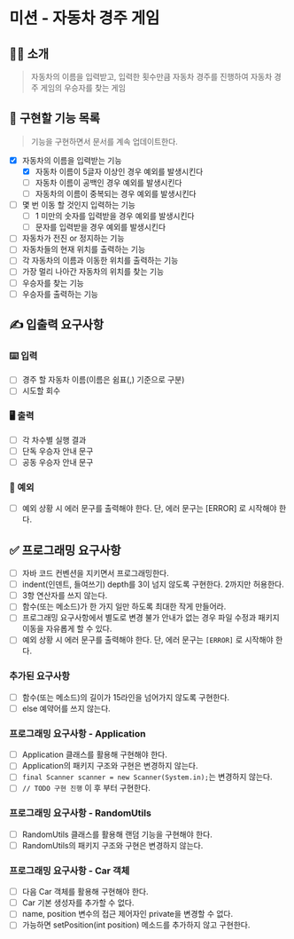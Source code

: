 # 미션 - 자동차 경주 게임

## 💁‍♂️ 소개 
> 자동차의 이름을 입력받고, 입력한 횟수만큼 자동차 경주를 진행하여 자동차 경주 게임의 우승자를 찾는 게임 

## 🎯 구현할 기능 목록 

> 기능을 구현하면서 문서를 계속 업데이트한다.  

- [x] 자동차의 이름을 입력받는 기능 
    - [x] 자동차 이름이 5글자 이상인 경우 예외를 발생시킨다 
    - [ ] 자동차 이름이 공백인 경우 예외를 발생시킨다 
    - [ ] 자동차의 이름이 중복되는 경우 예외를 발생시킨다 
- [ ] 몇 번 이동 할 것인지 입력하는 기능 
    - [ ] 1 미만의 숫자를 입력받을 경우 예외를 발생시킨다  
    - [ ] 문자를 입력받을 경우 예외를 발생시킨다 
- [ ] 자동차가 전진 or 정지하는 기능
- [ ] 자동차들의 현재 위치를 출력하는 기능 
- [ ] 각 자동차의 이름과 이동한 위치를 출력하는 기능   
- [ ] 가장 멀리 나아간 자동차의 위치를 찾는 기능 
- [ ] 우승자를 찾는 기능 
- [ ] 우승자를 출력하는 기능 

## ✍️ 입출력 요구사항
### ⌨️ 입력
- [ ] 경주 할 자동차 이름(이름은 쉼표(,) 기준으로 구분)
- [ ] 시도할 회수

### 🖥 출력
- [ ] 각 차수별 실행 결과
- [ ] 단독 우승자 안내 문구
- [ ] 공동 우승자 안내 문구

### 🚨 예외   
- [ ] 예외 상황 시 에러 문구를 출력해야 한다. 단, 에러 문구는 [ERROR] 로 시작해야 한다.

## ✅ 프로그래밍 요구사항
- [ ] 자바 코드 컨벤션을 지키면서 프로그래밍한다.
- [ ] indent(인덴트, 들여쓰기) depth를 3이 넘지 않도록 구현한다. 2까지만 허용한다.
- [ ] 3항 연산자를 쓰지 않는다.
- [ ] 함수(또는 메소드)가 한 가지 일만 하도록 최대한 작게 만들어라.
- [ ] 프로그래밍 요구사항에서 별도로 변경 불가 안내가 없는 경우 파일 수정과 패키지 이동을 자유롭게 할 수 있다.
- [ ] 예외 상황 시 에러 문구를 출력해야 한다. 단, 에러 문구는 `[ERROR]` 로 시작해야 한다.

### 추가된 요구사항
- [ ] 함수(또는 메소드)의 길이가 15라인을 넘어가지 않도록 구현한다.
- [ ] else 예약어를 쓰지 않는다.

### 프로그래밍 요구사항 - Application
- [ ] Application 클래스를 활용해 구현해야 한다.
- [ ] Application의 패키지 구조와 구현은 변경하지 않는다.
- [ ] `final Scanner scanner = new Scanner(System.in);`는 변경하지 않는다.
- [ ] `// TODO 구현 진행` 이 후 부터 구현한다.

### 프로그래밍 요구사항 - RandomUtils
- [ ] RandomUtils 클래스를 활용해 랜덤 기능을 구현해야 한다.
- [ ] RandomUtils의 패키지 구조와 구현은 변경하지 않는다.

### 프로그래밍 요구사항 - Car 객체
- [ ] 다음 Car 객체를 활용해 구현해야 한다.
- [ ] Car 기본 생성자를 추가할 수 없다.
- [ ] name, position 변수의 접근 제어자인 private을 변경할 수 없다.
- [ ] 가능하면 setPosition(int position) 메소드를 추가하지 않고 구현한다.
